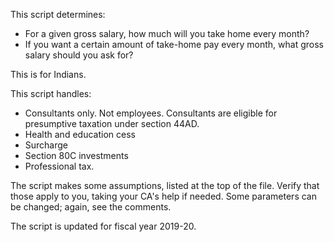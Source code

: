 This script determines:

  * For a given gross salary, how much will you take home every month?
  * If you want a certain amount of take-home pay every month, what gross salary should you ask for?

This is for Indians.

This script handles:

  * Consultants only. Not employees. Consultants are eligible for presumptive taxation under section 44AD.
  * Health and education cess
  * Surcharge
  * Section 80C investments
  * Professional tax.

The script makes some assumptions, listed at the top of the file. Verify that those apply to you, taking your CA's help if needed. Some parameters can be changed; again, see the comments.

The script is updated for fiscal year 2019-20.
